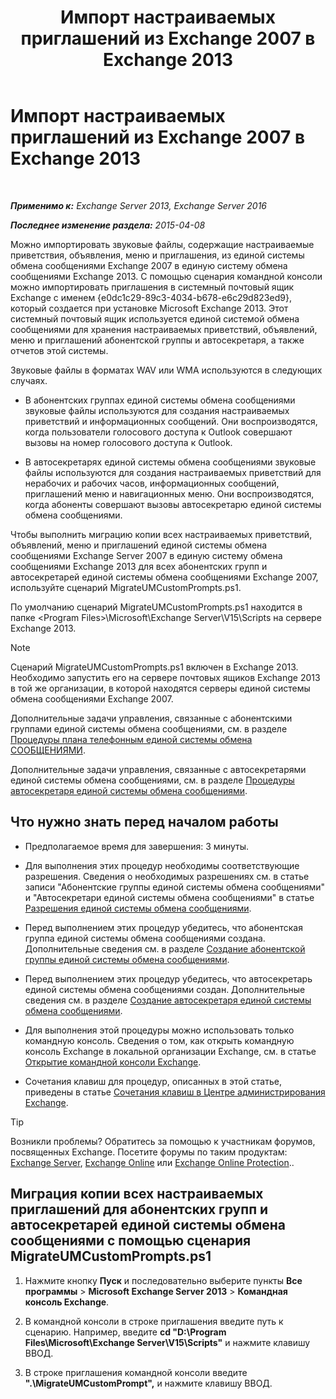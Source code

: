 ﻿---
title: 'Импорт настраиваемых приглашений из Exchange 2007 в Exchange 2013'
TOCTitle: Импорт настраиваемых приглашений из Exchange 2007 в Exchange 2013
ms:assetid: 70c0b0bc-c0de-4e3c-8144-1fe59f86ebf4
ms:mtpsurl: https://technet.microsoft.com/ru-ru/library/Gg309147(v=EXCHG.150)
ms:contentKeyID: 54652122
ms.date: 05/22/2018
mtps_version: v=EXCHG.150
ms.translationtype: MT
---

# Импорт настраиваемых приглашений из Exchange 2007 в Exchange 2013

 

_**Применимо к:** Exchange Server 2013, Exchange Server 2016_

_**Последнее изменение раздела:** 2015-04-08_

Можно импортировать звуковые файлы, содержащие настраиваемые приветствия, объявления, меню и приглашения, из единой системы обмена сообщениями Exchange 2007 в единую систему обмена сообщениями Exchange 2013. С помощью сценария командной консоли можно импортировать приглашения в системный почтовый ящик Exchange с именем {e0dc1c29-89c3-4034-b678-e6c29d823ed9}, который создается при установке Microsoft Exchange 2013. Этот системный почтовый ящик используется единой системой обмена сообщениями для хранения настраиваемых приветствий, объявлений, меню и приглашений абонентской группы и автосекретаря, а также отчетов этой системы.

Звуковые файлы в форматах WAV или WMA используются в следующих случаях.

  - В абонентских группах единой системы обмена сообщениями звуковые файлы используются для создания настраиваемых приветствий и информационных сообщений. Они воспроизводятся, когда пользователи голосового доступа к Outlook совершают вызовы на номер голосового доступа к Outlook.

  - В автосекретарях единой системы обмена сообщениями звуковые файлы используются для создания настраиваемых приветствий для нерабочих и рабочих часов, информационных сообщений, приглашений меню и навигационных меню. Они воспроизводятся, когда абоненты совершают вызовы автосекретарю единой системы обмена сообщениями.

Чтобы выполнить миграцию копии всех настраиваемых приветствий, объявлений, меню и приглашений единой системы обмена сообщениями Exchange Server 2007 в единую систему обмена сообщениями Exchange 2013 для всех абонентских групп и автосекретарей единой системы обмена сообщениями Exchange 2007, используйте сценарий MigrateUMCustomPrompts.ps1.

По умолчанию сценарий MigrateUMCustomPrompts.ps1 находится в папке \<Program Files\>\\Microsoft\\Exchange Server\\V15\\Scripts на сервере Exchange 2013.

> [!NOTE]  
> Сценарий MigrateUMCustomPrompts.ps1 включен в Exchange 2013. Необходимо запустить его на сервере почтовых ящиков Exchange 2013 в той же организации, в которой находятся серверы единой системы обмена сообщениями Exchange 2007.


Дополнительные задачи управления, связанные с абонентскими группами единой системы обмена сообщениями, см. в разделе [Процедуры плана телефонным единой системы обмена СООБЩЕНИЯМИ](um-dial-plan-procedures-exchange-2013-help.md).

Дополнительные задачи управления, связанные с автосекретарями единой системы обмена сообщениями, см. в разделе [Процедуры автосекретаря единой системы обмена сообщениями](https://docs.microsoft.com/ru-ru/exchange/voice-mail-unified-messaging/automatically-answer-and-route-calls/um-auto-attendant-procedures).

## Что нужно знать перед началом работы

  - Предполагаемое время для завершения: 3 минуты.

  - Для выполнения этих процедур необходимы соответствующие разрешения. Сведения о необходимых разрешениях см. в статье записи "Абонентские группы единой системы обмена сообщениями" и "Автосекретари единой системы обмена сообщениями" в статье [Разрешения единой системы обмена сообщениями](unified-messaging-permissions-exchange-2013-help.md).

  - Перед выполнением этих процедур убедитесь, что абонентская группа единой системы обмена сообщениями создана. Дополнительные сведения см. в разделе [Создание абонентской группы единой системы обмена сообщениями](https://docs.microsoft.com/ru-ru/exchange/voice-mail-unified-messaging/connect-voice-mail-system/create-um-dial-plan).

  - Перед выполнением этих процедур убедитесь, что автосекретарь единой системы обмена сообщениями создан. Дополнительные сведения см. в разделе [Создание автосекретаря единой системы обмена сообщениями](https://docs.microsoft.com/ru-ru/exchange/voice-mail-unified-messaging/automatically-answer-and-route-calls/create-a-um-auto-attendant).

  - Для выполнения этой процедуры можно использовать только командную консоль. Сведения о том, как открыть командную консоль Exchange в локальной организации Exchange, см. в статье [Открытие командной консоли Exchange](https://technet.microsoft.com/ru-ru/library/dd638134\(v=exchg.150\)).

  - Сочетания клавиш для процедур, описанных в этой статье, приведены в статье [Сочетания клавиш в Центре администрирования Exchange](keyboard-shortcuts-in-the-exchange-admin-center-exchange-online-protection-help.md).

> [!TIP]  
> Возникли проблемы? Обратитесь за помощью к участникам форумов, посвященных Exchange. Посетите форумы по таким продуктам: <a href="https://go.microsoft.com/fwlink/p/?linkid=60612">Exchange Server</a>, <a href="https://go.microsoft.com/fwlink/p/?linkid=267542">Exchange Online</a> или <a href="https://go.microsoft.com/fwlink/p/?linkid=285351">Exchange Online Protection</a>..


## Миграция копии всех настраиваемых приглашений для абонентских групп и автосекретарей единой системы обмена сообщениями с помощью сценария MigrateUMCustomPrompts.ps1

1.  Нажмите кнопку **Пуск** и последовательно выберите пункты **Все программы** \> **Microsoft Exchange Server 2013** \> **Командная консоль Exchange**.

2.  В командной консоли в строке приглашения введите путь к сценарию. Например, введите **cd "D:\\Program Files\\Microsoft\\Exchange Server\\V15\\Scripts"** и нажмите клавишу ВВОД.

3.  В строке приглашения командной консоли введите **".\\MigrateUMCustomPrompt",** и нажмите клавишу ВВОД.

